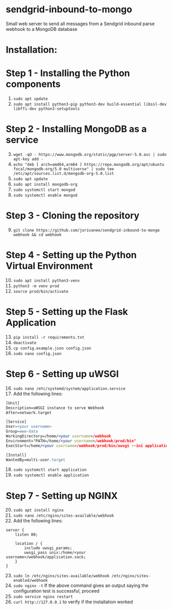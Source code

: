 # sendgrid-inbound-to-mongo
Small web server to send all messages from a Sendgrid inbound parse webhook to a MongoDB database


# Installation:

# Step 1 - Installing the Python components
1. `sudo apt update`
2. `sudo apt install python3-pip python3-dev build-essential libssl-dev libffi-dev python3-setuptools`
   
# Step 2 - Installing MongoDB as a service
3. `wget -qO - https://www.mongodb.org/static/pgp/server-5.0.asc | sudo apt-key add -`
4. `echo "deb [ arch=amd64,arm64 ] https://repo.mongodb.org/apt/ubuntu focal/mongodb-org/5.0 multiverse" | sudo tee /etc/apt/sources.list.d/mongodb-org-5.0.list`
5. `sudo apt update`
6. `sudo apt install mongodb-org`
7. `sudo systemctl start mongod`
8. `sudo systemctl enable mongod`
# Step 3 - Cloning the repository
9. `git clone https://github.com/jorivanee/sendgrid-inbound-to-mongo webhook && cd webhook`

# Step 4 - Setting up the Python Virtual Environment
10. `sudo apt install python3-venv`
11. `python3 -m venv prod`
12. `source prod/bin/activate`

# Step 5 - Setting up the Flask Application
13. `pip install -r requirements.txt`
14. `deactivate`
15. `cp config.example.json config.json`
16. `sudo nano config.json`

# Step 6 - Setting up uWSGI
16. `sudo nano /etc/systemd/system/application.service`
17. Add the following lines:
```apache
[Unit]
Description=uWSGI instance to serve Webhook
After=network.target

[Service]
User=<your username>
Group=www-data
WorkingDirectory=/home/<your username>/webhook
Environment="PATH=/home/<your username>/webhook/prod/bin"
ExecStart=/home/<your username>/webhook/prod/bin/uwsgi --ini application.ini

[Install]
WantedBy=multi-user.target
```
18. `sudo systemctl start application`
19. `sudo systemctl enable application`

# Step 7 - Setting up NGINX
20. `sudo apt install nginx`
21. `sudo nano /etc/nginx/sites-available/webhook`
22. Add the following lines:
```nginx
server {
    listen 80;

    location / {
        include uwsgi_params;
        uwsgi_pass unix:/home/<your username>/webhook/application.sock;
    }
}
```
23. `sudo ln /etc/nginx/sites-available/webhook /etc/nginx/sites-enabled/webhook`
24. `sudo nginx -t`
If the above command gives an output saying the configuration test is successful, proceed
25. `sudo service nginx restart`
26. `curl http://127.0.0.1` to verify if the installation worked